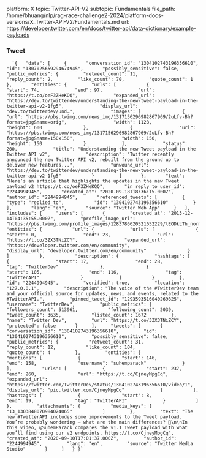 platform: X
topic: Twitter-API-V2
subtopic: Fundamentals
file_path: /home/bhuang/nlp/rag-race-challenge2-2024/platform-docs-versions/X_Twitter-API-V2/Fundamentals.md
url: https://developer.twitter.com/en/docs/twitter-api/data-dictionary/example-payloads


### Tweet

      `{   "data": [     {       "conversation_id": "1304102743196356610",       "id": "1307025659294674945",       "possibly_sensitive": false,       "public_metrics": {         "retweet_count": 11,         "reply_count": 2,         "like_count": 70,         "quote_count": 1       },       "entities": {         "urls": [           {             "start": 74,             "end": 97,             "url": "https://t.co/oeF3ZHeKQQ",             "expanded_url": "https://dev.to/twitterdev/understanding-the-new-tweet-payload-in-the-twitter-api-v2-1fg5",             "display_url": "dev.to/twitterdev/und…",             "images": [               {                 "url": "https://pbs.twimg.com/news_img/1317156296982867969/2uLfv-Bh?format=jpg&name=orig",                 "width": 1128,                 "height": 600               },               {                 "url": "https://pbs.twimg.com/news_img/1317156296982867969/2uLfv-Bh?format=jpg&name=150x150",                 "width": 150,                 "height": 150               }             ],             "status": 200,             "title": "Understanding the new Tweet payload in the Twitter API v2",             "description": "Twitter recently announced the new Twitter API v2, rebuilt from the ground up to deliver new features...",             "unwound_url": "https://dev.to/twitterdev/understanding-the-new-tweet-payload-in-the-twitter-api-v2-1fg5"           }         ]       },       "text": "Here’s an article that highlights the updates in the new Tweet payload v2 https://t.co/oeF3ZHeKQQ",       "in_reply_to_user_id": "2244994945",       "created_at": "2020-09-18T18:36:15.000Z",       "author_id": "2244994945",       "referenced_tweets": [         {           "type": "replied_to",           "id": "1304102743196356610"         }       ],       "lang": "en",       "source": "Twitter Web App"     }   ],   "includes": {     "users": [       {         "created_at": "2013-12-14T04:35:55.000Z",         "profile_image_url": "https://pbs.twimg.com/profile_images/1283786620521652229/lEODkLTh_normal.jpg",         "entities": {           "url": {             "urls": [               {                 "start": 0,                 "end": 23,                 "url": "https://t.co/3ZX3TNiZCY",                 "expanded_url": "https://developer.twitter.com/en/community",                 "display_url": "developer.twitter.com/en/community"               }             ]           },           "description": {             "hashtags": [               {                 "start": 17,                 "end": 28,                 "tag": "TwitterDev"               },               {                 "start": 105,                 "end": 116,                 "tag": "TwitterAPI"               }             ]           }         },         "id": "2244994945",         "verified": true,         "location": "127.0.0.1",         "description": "The voice of the #TwitterDev team and your official source for updates, news, and events, related to the #TwitterAPI.",         "pinned_tweet_id": "1293593516040269825",         "username": "TwitterDev",         "public_metrics": {           "followers_count": 513961,           "following_count": 2039,           "tweet_count": 3635,           "listed_count": 1672         },         "name": "Twitter Dev",         "url": "https://t.co/3ZX3TNiZCY",         "protected": false       }     ],     "tweets": [       {         "conversation_id": "1304102743196356610",         "id": "1304102743196356610",         "possibly_sensitive": false,         "public_metrics": {           "retweet_count": 31,           "reply_count": 12,           "like_count": 104,           "quote_count": 4         },         "entities": {           "mentions": [             {               "start": 146,               "end": 158,               "username": "suhemparack"             }           ],           "urls": [             {               "start": 237,               "end": 260,               "url": "https://t.co/CjneyMpgCq",               "expanded_url": "https://twitter.com/TwitterDev/status/1304102743196356610/video/1",               "display_url": "pic.twitter.com/CjneyMpgCq"             }           ],           "hashtags": [             {               "start": 8,               "end": 19,               "tag": "TwitterAPI"             }           ]         },         "attachments": {           "media_keys": [             "13_1303848070984024065"           ]         },         "text": "The new #TwitterAPI includes some improvements to the Tweet payload. You’re probably wondering — what are the main differences? 🧐\n\nIn this video, @SuhemParack compares the v1.1 Tweet payload with what you’ll find using our v2 endpoints. https://t.co/CjneyMpgCq",         "created_at": "2020-09-10T17:01:37.000Z",         "author_id": "2244994945",         "lang": "en",         "source": "Twitter Media Studio"       }     ]   } }`